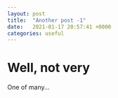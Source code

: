 ```yaml
---
layout: post
title:  "Another post -1"
date:   2021-01-17 20:57:41 +0000
categories: useful
---
```

 # Well, not very

One of many...
